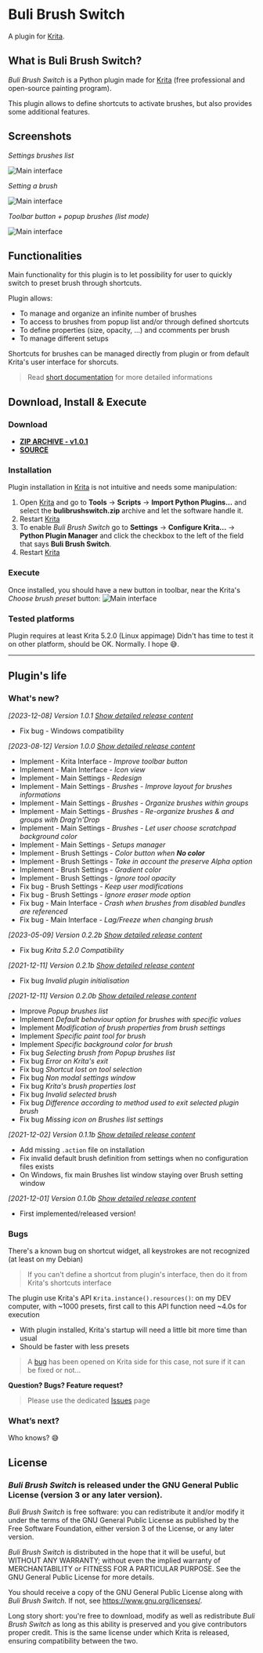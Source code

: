 # Buli Brush Switch

A plugin for [Krita](https://krita.org).


## What is Buli Brush Switch?
*Buli Brush Switch* is a Python plugin made for [Krita](https://krita.org) (free professional and open-source painting program).


This plugin allows to define shortcuts to activate brushes, but also provides some additional features.


## Screenshots

*Settings brushes list*

![Main interface](./screenshots/settings-brush-list.jpeg)

*Setting a brush*

![Main interface](./screenshots/settings-brush.jpeg)

*Toolbar button + popup brushes (list mode)*

![Main interface](./screenshots/ui-list.jpeg)


## Functionalities

Main functionality for this plugin is to let possibility for user to quickly switch to preset brush through shortcuts.

Plugin allows:
- To manage and organize an infinite number of brushes
- To access to brushes from popup list and/or through defined shortcuts
- To define properties (size, opacity, ...) and ccomments per brush
- To manage different setups

Shortcuts for brushes can be managed directly from plugin or from default Krita's user interface for shorcuts.

> Read [short documentation](./DOC.md) for more detailed informations

## Download, Install & Execute

### Download
+ **[ZIP ARCHIVE - v1.0.1](https://github.com/Grum999/BuliBrushSwitch/releases/download/1.0.1/bulibrushswitch.zip)**
+ **[SOURCE](https://github.com/Grum999/BuliBrushSwitch)**


### Installation

Plugin installation in [Krita](https://krita.org) is not intuitive and needs some manipulation:

1. Open [Krita](https://krita.org) and go to **Tools** -> **Scripts** -> **Import Python Plugins...** and select the **bulibrushswitch.zip** archive and let the software handle it.
2. Restart [Krita](https://krita.org)
3. To enable *Buli Brush Switch* go to **Settings** -> **Configure Krita...** -> **Python Plugin Manager** and click the checkbox to the left of the field that says **Buli Brush Switch**.
4. Restart [Krita](https://krita.org)


### Execute

Once installed, you should have a new button in toolbar, near the Krita's *Choose brush preset* button:
![Main interface](./screenshots/ui-toolbar.jpeg)


### Tested platforms

Plugin requires at least Krita 5.2.0 (Linux appimage)
Didn't has time to test it on other platform, should be OK. Normally. I hope 😅.

---


## Plugin's life

### What's new?
_[2023-12-08] Version 1.0.1_ *[Show detailed release content](./releases-notes/RELEASE-1.0.1.md)*
- Fix bug - Windows compatibility

_[2023-08-12] Version 1.0.0_ *[Show detailed release content](./releases-notes/RELEASE-1.0.0.md)*
- Implement - Krita Interface - *Improve toolbar button*
- Implement - Main Interface - *Icon view*
- Implement - Main Settings - *Redesign*
- Implement - Main Settings - *Brushes - Improve layout for brushes informations*
- Implement - Main Settings - *Brushes - Organize brushes within groups*
- Implement - Main Settings - *Brushes - Re-organize brushes & and groups with Drag'n'Drop*
- Implement - Main Settings - *Brushes - Let user choose scratchpad background color*
- Implement - Main Settings - *Setups manager*
- Implement - Brush Settings - *Color button when **No color***
- Implement - Brush Settings - *Take in account the preserve Alpha option*
- Implement - Brush Settings - *Gradient color*
- Implement - Brush Settings - *Ignore tool opacity*
- Fix bug - Brush Settings - *Keep user modifications*
- Fix bug - Brush Settings - *Ignore eraser mode option*
- Fix bug - Main Interface - *Crash when brushes from disabled bundles are referenced*
- Fix bug - Main Interface - *Lag/Freeze when changing brush*

_[2023-05-09] Version 0.2.2b_ *[Show detailed release content](./releases-notes/RELEASE-0.2.2b.md)*
- Fix bug *Krita 5.2.0 Compatibility*

_[2021-12-11] Version 0.2.1b_ *[Show detailed release content](./releases-notes/RELEASE-0.2.1b.md)*
- Fix bug *Invalid plugin initialisation*

_[2021-12-11] Version 0.2.0b_ *[Show detailed release content](./releases-notes/RELEASE-0.2.0b.md)*
- Improve *Popup brushes list*
- Implement *Default behaviour option for brushes with specific values*
- Implement *Modification of brush properties from brush settings*
- Implement *Specific paint tool for brush*
- Implement *Specific background color for brush*
- Fix bug *Selecting brush from Popup brushes list*
- Fix bug *Error on Krita's exit*
- Fix bug *Shortcut lost on tool selection*
- Fix bug *Non modal settings window*
- Fix bug *Krita's brush properties lost*
- Fix bug *Invalid selected brush*
- Fix bug *Difference according to method used to exit selected plugin brush*
- Fix bug *Missing icon on Brushes list settings*


_[2021-12-02] Version 0.1.1b_ *[Show detailed release content](./releases-notes/RELEASE-0.1.1b.md)*
- Add missing `.action` file on installation
- Fix invalid default brush definition from settings when no configuration files exists
- On Windows, fix main Brushes list window staying over Brush setting window

_[2021-12-01] Version 0.1.0b_ *[Show detailed release content](./releases-notes/RELEASE-0.1.0b.md)*
- First implemented/released version!



### Bugs

There's a known bug on shortcut widget, all keystrokes are not recognized (at least on my Debian)
> If you can't define a shortcut from plugin's interface, then do it from Krita's shortcuts interface

The plugin use Krita's API `Krita.instance().resources()`: on my DEV computer, with ~1000 presets, first call to this API function need ~4.0s for execution
- With plugin installed, Krita's startup will need a little bit more time than usual
- Should be faster with less presets
> A [bug](https://bugs.kde.org/show_bug.cgi?id=473311) has been opened on Krita side for this case, not sure if it can be fixed or not...

**Question? Bugs? Feature request?**
> Please use the dedicated [Issues](https://github.com/Grum999/BuliBrushSwitch/issues) page




### What’s next?

Who knows? 😅


## License

### *Buli Brush Switch* is released under the GNU General Public License (version 3 or any later version).

*Buli Brush Switch* is free software: you can redistribute it and/or modify it under the terms of the GNU General Public License as published by the Free Software Foundation, either version 3 of the License, or any later version.

*Buli Brush Switch* is distributed in the hope that it will be useful, but WITHOUT ANY WARRANTY; without even the implied warranty of MERCHANTABILITY or FITNESS FOR A PARTICULAR PURPOSE. See the GNU General Public License for more details.

You should receive a copy of the GNU General Public License along with *Buli Brush Switch*. If not, see <https://www.gnu.org/licenses/>.


Long story short: you're free to download, modify as well as redistribute *Buli Brush Switch* as long as this ability is preserved and you give contributors proper credit. This is the same license under which Krita is released, ensuring compatibility between the two.
